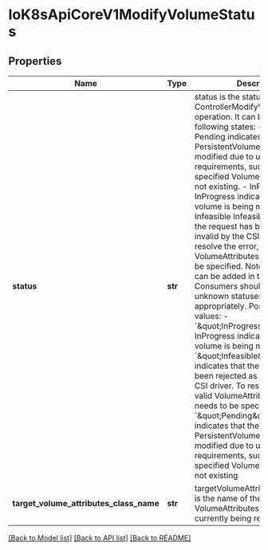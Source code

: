 # IoK8sApiCoreV1ModifyVolumeStatus

## Properties
Name | Type | Description | Notes
------------ | ------------- | ------------- | -------------
**status** | **str** | status is the status of the ControllerModifyVolume operation. It can be in any of following states:  - Pending    Pending indicates that the PersistentVolumeClaim cannot be modified due to unmet requirements, such as    the specified VolumeAttributesClass not existing.  - InProgress    InProgress indicates that the volume is being modified.  - Infeasible   Infeasible indicates that the request has been rejected as invalid by the CSI driver. To    resolve the error, a valid VolumeAttributesClass needs to be specified. Note: New statuses can be added in the future. Consumers should check for unknown statuses and fail appropriately.  Possible enum values:  - &#x60;\&quot;InProgress\&quot;&#x60; InProgress indicates that the volume is being modified  - &#x60;\&quot;Infeasible\&quot;&#x60; Infeasible indicates that the request has been rejected as invalid by the CSI driver. To resolve the error, a valid VolumeAttributesClass needs to be specified  - &#x60;\&quot;Pending\&quot;&#x60; Pending indicates that the PersistentVolumeClaim cannot be modified due to unmet requirements, such as the specified VolumeAttributesClass not existing | 
**target_volume_attributes_class_name** | **str** | targetVolumeAttributesClassName is the name of the VolumeAttributesClass the PVC currently being reconciled | [optional] 

[[Back to Model list]](../README.md#documentation-for-models) [[Back to API list]](../README.md#documentation-for-api-endpoints) [[Back to README]](../README.md)


